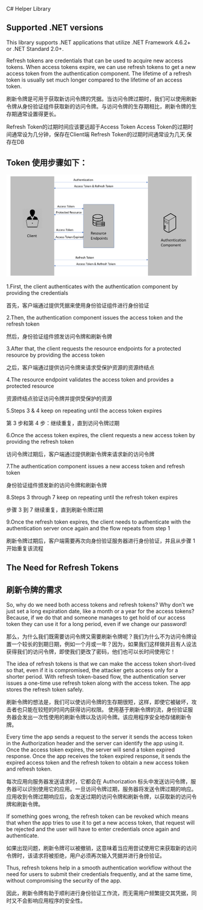 ﻿C# Helper Library

## Supported .NET versions

This library supports .NET applications that utilize .NET Framework 4.6.2+ or .NET Standard 2.0+.


Refresh tokens are credentials that can be used to acquire new access tokens. When access tokens expire, we can use refresh tokens to get a new access token from the authentication component. The lifetime of a refresh token is usually set much longer compared to the lifetime of an access token.

刷新令牌是可用于获取新访问令牌的凭据。当访问令牌过期时，我们可以使用刷新令牌从身份验证组件获取新的访问令牌。与访问令牌的生存期相比，刷新令牌的生存期通常设置得更长。

Refresh Token的过期时间应该要远超于Access Token
Access Token的过期时间通常设为几分钟，保存在Client端
Refresh Token的过期时间通常设为几天.保存在DB

## Token 使用步骤如下：

![Refresh Token Flow](refresh-token-flow.png "Refresh Token Flow")

1.First, the client authenticates with the authentication component by providing the credentials 

首先，客户端通过提供凭据来使用身份验证组件进行身份验证

2.Then, the authentication component issues the access token and the refresh token

然后，身份验证组件颁发访问令牌和刷新令牌

3.After that, the client requests the resource endpoints for a protected resource by providing the access token

之后，客户端通过提供访问令牌来请求受保护资源的资源终结点

4.The resource endpoint validates the access token and provides a protected resource

资源终结点验证访问令牌并提供受保护的资源

5.Steps 3 & 4 keep on repeating until the access token expires

第 3 步和第 4 步：继续重复，直到访问令牌过期

6.Once the access token expires, the client requests a new access token by providing the refresh token

访问令牌过期后，客户端通过提供刷新令牌来请求新的访问令牌

7.The authentication component issues a new access token and refresh token

身份验证组件颁发新的访问令牌和刷新令牌

8.Steps 3 through 7 keep on repeating until the refresh token expires

步骤 3 到 7 继续重复，直到刷新令牌过期

9.Once the refresh token expires, the client needs to authenticate with the authentication server once again and the flow repeats from step 1

刷新令牌过期后，客户端需要再次向身份验证服务器进行身份验证，并且从步骤 1 开始重复该流程



## The Need for Refresh Tokens
## 刷新令牌的需求
So, why do we need both access tokens and refresh tokens? Why don’t we just set a long expiration date, like a month or a year for the access tokens? Because, if we do that and someone manages to get hold of our access token they can use it for a long period, even if we change our password!

那么，为什么我们既需要访问令牌又需要刷新令牌呢？我们为什么不为访问令牌设置一个较长的到期日期，例如一个月或一年？因为，如果我们这样做并且有人设法获得我们的访问令牌，即使我们更改了密码，他们也可以长时间使用它！

The idea of refresh tokens is that we can make the access token short-lived so that, even if it is compromised, the attacker gets access only for a shorter period. With refresh token-based flow, the authentication server issues a one-time use refresh token along with the access token. The app stores the refresh token safely.

刷新令牌的想法是，我们可以使访问令牌的生存期很短，这样，即使它被破坏，攻击者也只能在较短的时间内获得访问权限。 使用基于刷新令牌的流，身份验证服务器会发出一次性使用的刷新令牌以及访问令牌。该应用程序安全地存储刷新令牌。

Every time the app sends a request to the server it sends the access token in the Authorization header and the server can identify the app using it. Once the access token expires, the server will send a token expired response. Once the app receives the token expired response, it sends the expired access token and the refresh token to obtain a new access token and refresh token. 

每次应用向服务器发送请求时，它都会在 Authorization 标头中发送访问令牌，服务器可以识别使用它的应用。一旦访问令牌过期，服务器将发送令牌过期的响应。应用收到令牌过期响应后，会发送过期的访问令牌和刷新令牌，以获取新的访问令牌和刷新令牌。 

If something goes wrong, the refresh token can be revoked which means that when the app tries to use it to get a new access token, that request will be rejected and the user will have to enter credentials once again and authenticate.

如果出现问题，刷新令牌可以被撤销，这意味着当应用尝试使用它来获取新的访问令牌时，该请求将被拒绝，用户必须再次输入凭据并进行身份验证。

Thus, refresh tokens help in a smooth authentication workflow without the need for users to submit their credentials frequently, and at the same time, without compromising the security of the app. 

因此，刷新令牌有助于顺利进行身份验证工作流，而无需用户频繁提交其凭据，同时又不会影响应用程序的安全性。